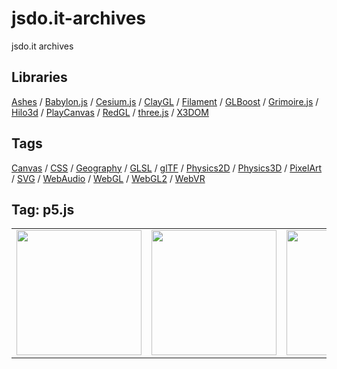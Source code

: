 # jsdo.it-archives
jsdo.it archives

## Libraries

[Ashes](../ashes) / [Babylon.js](../babylon.js) / [Cesium.js](../cesium.js) / [ClayGL](../claygl) / [Filament](../filament) / [GLBoost](../glboost)  / [Grimoire.js](../grimoire.js) / [Hilo3d](../hilo3d) / [PlayCanvas](../playcanvas) / [RedGL](../redgl) / [three.js](../three.js) / [X3DOM](../x3dom)

## Tags

[Canvas](../canvas) / [CSS](../css) / [Geography](../geography) / [GLSL](../glsl) / [glTF](../gltf) / [Physics2D](../physics2d) / [Physics3D](../physics3d) / [PixelArt](../pixelart) / [SVG](../svg) / [WebAudio](../webaudio) / [WebGL](../webgl) / [WebGL2](../webgl2) / [WebVR](../webvr)

## Tag: p5.js

<table>
<tr>
<td><a href="https://cx20.github.io/jsdo.it-archives/cx20/uwAD" title="[WebGL] p5.js を試してみるテスト"><img src="https://cx20.github.io/jsdo.it-archives/screenshot/uwAD.jpg" width="200" height="200"></a></td>
<td><a href="https://cx20.github.io/jsdo.it-archives/cx20/wc94" title="[WebGL] p5.js を試してみるテスト（その２）"><img src="https://cx20.github.io/jsdo.it-archives/screenshot/wc94.jpg" width="200" height="200"></a></td>
<td><a href="https://cx20.github.io/jsdo.it-archives/cx20/0qsG" title="[WebGL] p5.js を試してみるテスト（その３）"><img src="https://cx20.github.io/jsdo.it-archives/screenshot/0qsG.jpg" width="200" height="200"></a></td>
<td><a href="https://cx20.github.io/jsdo.it-archives/cx20/QVpx" title="[WebGL] p5.js を試してみるテスト（その４）"><img src="https://cx20.github.io/jsdo.it-archives/screenshot/QVpx.jpg" width="200" height="200"></a></td>
</tr>
</table>
